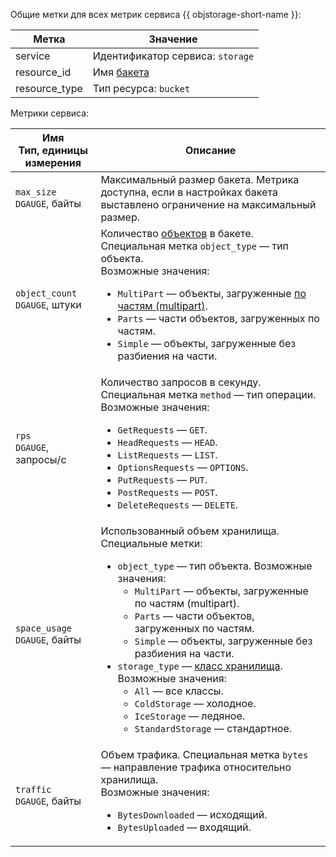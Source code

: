Общие метки для всех метрик сервиса {{ objstorage-short-name }}:

Метка | Значение
----|----
service | Идентификатор сервиса: `storage`
resource_id |  Имя [бакета](../../../storage/concepts/bucket.md)
resource_type | Тип ресурса: `bucket`

Метрики сервиса:

| Имя<br>Тип, единицы измерения | Описание |
| --- | --- |
`max_size`<br/>`DGAUGE`, байты | Максимальный размер бакета. Метрика доступна, если в настройках бакета выставлено ограничение на максимальный размер.
`object_count`<br/>`DGAUGE`, штуки | Количество [объектов](../../../storage/concepts/object.md) в бакете. Специальная метка `object_type` — тип объекта.<br/>Возможные значения:<br/><ul><li>`MultiPart` — объекты, загруженные [по частям (multipart)](../../../storage/concepts/multipart.md).</li><li>`Parts` — части объектов, загруженных по частям.</li><li>`Simple` — объекты, загруженные без разбиения на части.</li></ul>
`rps`<br/>`DGAUGE`, запросы/с | Количество запросов в секунду. Специальная метка `method` — тип операции.<br/>Возможные значения:<br/><ul><li>`GetRequests` — `GET`.</li><li>`HeadRequests` — `HEAD`.</li><li>`ListRequests` — `LIST`.</li><li>`OptionsRequests` — `OPTIONS`.</li><li>`PutRequests` — `PUT`.</li><li>`PostRequests` — `POST`.</li><li>`DeleteRequests` — `DELETE`.</li></ul>
`space_usage`<br/>`DGAUGE`, байты | Использованный объем хранилища.<br/>Специальные метки:<br/><ul><li>`object_type` — тип объекта. Возможные значения:<ul><li>`MultiPart` — объекты, загруженные по частям (multipart).</li><li>`Parts` — части объектов, загруженных по частям.</li><li>`Simple` — объекты, загруженные без разбиения на части.</li></ul></li><li>`storage_type` — [класс хранилища](../../../storage/concepts/storage-class.md). Возможные значения:<ul><li>`All` — все классы.</li><li>`ColdStorage` — холодное.</li><li>`IceStorage` — ледяное.</li><li>`StandardStorage` — стандартное.</li></ul></ul>
`traffic`<br/>`DGAUGE`, байты | Объем трафика. Специальная метка `bytes` — направление трафика относительно хранилища.<br/>Возможные значения:<br/><ul><li>`BytesDownloaded` — исходящий.</li><li>`BytesUploaded` — входящий.</li></ul>